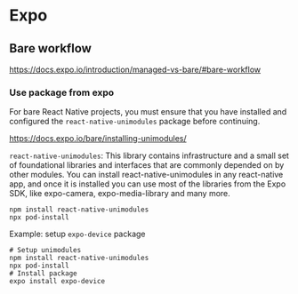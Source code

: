 # Expo

## Bare workflow

https://docs.expo.io/introduction/managed-vs-bare/#bare-workflow

### Use package from expo

For bare React Native projects, you must ensure that you have installed and configured the `react-native-unimodules` package before continuing.

https://docs.expo.io/bare/installing-unimodules/

`react-native-unimodules`: This library contains infrastructure and a small set of foundational libraries and interfaces that are commonly depended on by other modules. You can install react-native-unimodules in any react-native app, and once it is installed you can use most of the libraries from the Expo SDK, like expo-camera, expo-media-library and many more.

```
npm install react-native-unimodules
npx pod-install
```

Example: setup `expo-device` package

```
# Setup unimodules
npm install react-native-unimodules
npx pod-install
# Install package
expo install expo-device
```
